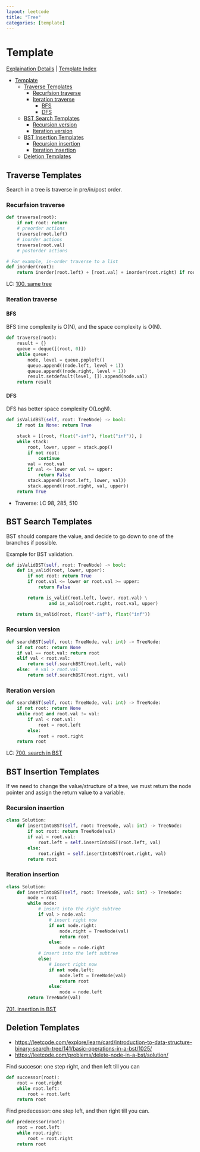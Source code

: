 ```yaml
---
layout: leetcode
title: "Tree"
categories: [template]
---
```


# Template

[Explaination Details](./summary.md) | [Template Index](../template_list.md)

- [Template](#template)
  - [Traverse Templates](#traverse-templates)
    - [Recurfsion traverse](#recurfsion-traverse)
    - [Iteration traverse](#iteration-traverse)
      - [BFS](#bfs)
      - [DFS](#dfs)
  - [BST Search Templates](#bst-search-templates)
    - [Recursion version](#recursion-version)
    - [Iteration version](#iteration-version)
  - [BST Insertion Templates](#bst-insertion-templates)
    - [Recursion insertion](#recursion-insertion)
    - [Iteration insertion](#iteration-insertion)
  - [Deletion Templates](#deletion-templates)

## Traverse Templates

Search in a tree is traverse in pre/in/post order.

### Recurfsion traverse

```python
def traverse(root):
    if not root: return
    # preorder actions
    traverse(root.left)
    # inorder actions
    traverse(root.val)
    # postorder actions

# For example, in-order traverse to a list
def inorder(root):
    return inorder(root.left) + [root.val] + inorder(root.right) if root else []
```

LC:
[100. same tree](../../leetcode/100-same-tree/solution-recursion.py)

### Iteration traverse

#### BFS

BFS time complexity is O(N), and the space complexity is O(N).

```python
def traverse(root):
    result = {}
    queue = deque([(root, 0)])
    while queue:
        node, level = queue.popleft()
        queue.append((node.left, level + 1))
        queue.append((node.right, level + 1))
        result.setdefault(level, []).append(node.val)
    return result
```

#### DFS

DFS has better space complexity O(LogN).

```python
def isValidBST(self, root: TreeNode) -> bool:
    if root is None: return True

    stack = [(root, float("-inf"), float("inf")), ]
    while stack:
        root, lower, upper = stack.pop()
        if not root:
            continue
        val = root.val
        if val <= lower or val >= upper:
            return False
        stack.append((root.left, lower, val))
        stack.append((root.right, val, upper))
    return True
```

* Traverse: LC 98, 285, 510

## BST Search Templates

BST should compare the value, and decide to go down to one of the branches if possible. 

Example for BST validation.

```python
def isValidBST(self, root: TreeNode) -> bool:
    def is_valid(root, lower, upper):
        if not root: return True
        if root.val <= lower or root.val >= upper:
            return False

        return is_valid(root.left, lower, root.val) \
                and is_valid(root.right, root.val, upper)

    return is_valid(root, float("-inf"), float("inf"))
```

### Recursion version

```python
def searchBST(self, root: TreeNode, val: int) -> TreeNode:
    if not root: return None
    if val == root.val: return root
    elif val < root.val: 
        return self.searchBST(root.left, val)
    else:  # val > root.val
        return self.searchBST(root.right, val)
```

### Iteration version

```python
def searchBST(self, root: TreeNode, val: int) -> TreeNode:
    if not root: return None
    while root and root.val != val:
        if val < root.val:
            root = root.left
        else:
            root = root.right
    return root
```

LC:
[700. search in BST](../../leetcode/700-search-in-a-binary-search-tree/solution-iteration.py)

## BST Insertion Templates

If we need to change the value/structure of a tree, we must return the node pointer and assign the return value to a variable. 

### Recursion insertion

```python
class Solution:
    def insertIntoBST(self, root: TreeNode, val: int) -> TreeNode:
        if not root: return TreeNode(val)
        if val < root.val:
            root.left = self.insertIntoBST(root.left, val)
        else:
            root.right = self.insertIntoBST(root.right, val)
        return root
```

### Iteration insertion

```python
class Solution:
    def insertIntoBST(self, root: TreeNode, val: int) -> TreeNode:
        node = root
        while node:
            # insert into the right subtree
            if val > node.val:
                # insert right now
                if not node.right:
                    node.right = TreeNode(val)
                    return root
                else:
                    node = node.right
            # insert into the left subtree
            else:
                # insert right now
                if not node.left:
                    node.left = TreeNode(val)
                    return root
                else:
                    node = node.left
        return TreeNode(val)
```

[701. insertion in BST](../../leetcode/701-insert-into-a-binary-search-tree/description.md)

## Deletion Templates

* <https://leetcode.com/explore/learn/card/introduction-to-data-structure-binary-search-tree/141/basic-operations-in-a-bst/1025/>
* <https://leetcode.com/problems/delete-node-in-a-bst/solution/>

Find succesor: one step right, and then left till you can

```python
def successor(root):
    root = root.right
    while root.left:
        root = root.left
    return root
```

Find predecessor: one step left, and then right till you can.

```python
def predecessor(root):
    root = root.left
    while root.right:
        root = root.right
    return root
```
